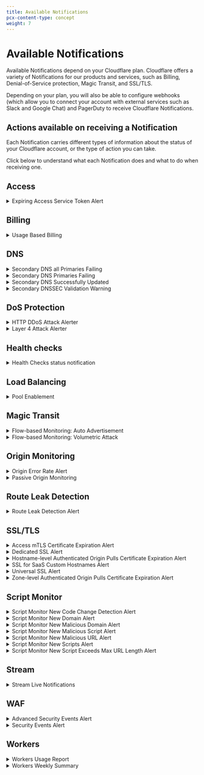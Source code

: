 ```yaml
---
title: Available Notifications
pcx-content-type: concept
weight: 7
---
```


# Available Notifications

Available Notifications depend on your Cloudflare plan. Cloudflare offers a variety of Notifications for our products and services, such as Billing, Denial-of-Service protection, Magic Transit, and SSL/TLS.

Depending on your plan, you will also be able to configure webhooks (which allow you to connect your account with external services such as Slack and Google Chat) and PagerDuty to receive Cloudflare Notifications.

## Actions available on receiving a Notification

Each Notification carries different types of information about the status of your Cloudflare account, or the type of action you can take.

Click below to understand what each Notification does and what to do when receiving one.

## Access

<details>
<summary>Expiring Access Service Token Alert</summary>
<div>

**Who is it for?**

Access customers who want to receive a notification when their service token is about to expire.

**Other options / filters**

None.

**Included with**

Purchase of Access.

**What should you do if you receive one?**

Refresh your service token in the [Teams dashboard](https://dash.teams.cloudflare.com/) under **Configuration** > **Service Auth**.

</div>
</details>

## Billing

<details>
<summary>Usage Based Billing</summary>
<div>

**Who is it for?**

Customers who want to receive a notification when usage of a product goes above a set level.

**Other options / filters**

Customers can choose the **Product** they want to be notified about and the threshold that fires the notification. Thresholds depend on the product chosen. For example:

- **Argo Smart Routing**: has **Notify when total bytes of traffic exceeds** as threshold.
- **Load Balancing**: has **Notify when total number of DNS Queries exceeds** as threshold.

**Included with**

Professional plans or higher.

**What should you do if you receive one?**

Review your usage of the product and adjust the configuration and/or increase the alerting threshold.

</div>
</details>

## DNS

<details>
<summary>Secondary DNS all Primaries Failing</summary>
<div>

**Who is it for?**

Enterprise customers who have at least one secondary zone in their account and want to receive a notification if all of their primary nameservers are failing.

**Other options / filters**

None.

**Included with**

Purchase of Secondary DNS.

**What should you do if you receive one?**

1. Confirm that your primary nameservers are up and running.
2. Confirm that the [Access Control Lists (ACLs)](/dns/zone-setups/zone-transfers/access-control-lists/cloudflare-ip-addresses/) on your primary nameservers are configured correctly.
3. Confirm that your primary nameservers are configured correctly in your Cloudflare account (correct IP, port, TSIG).

</div>
</details>

<details>
<summary>Secondary DNS Primaries Failing</summary>
<div>

**Who is it for?**

Enterprise customers who have at least one secondary zone and want to receive a notification if at least one of their primary nameservers is failing.

**Other options / filters**

None.

**Included with**

Purchase of Secondary DNS.

**What should you do if you receive one?**

1. Confirm that the primary nameserver that is failing is up and running.
2. Confirm that the [Access Control Lists (ACLs)](/dns/zone-setups/zone-transfers/access-control-lists/cloudflare-ip-addresses/) on your primary nameservers are configured correctly.
3. Confirm that the primary nameserver that is failing is configured correctly in your Cloudflare account (correct IP, port, TSIG).

</div>
</details>

<details>
<summary>Secondary DNS Successfully Updated</summary>
<div>

**Who is it for?**

Enterprise customers who have at least one secondary zone in their account and want to receive a notification on successful zone transfers.

**Other options / filters**

None.

**Included with**

Purchase of Secondary DNS.

**What should you do if you receive one?**

No action needed. Everything is working correctly.

</div>
</details>

<details>
<summary>Secondary DNSSEC Validation Warning</summary>
<div>

**Who is it for?**

Customers who are using Cloudflare for Secondary DNS and want to receive notifications about failure or success of zone transfers from their primary nameservers.

**Other options / filters**

None.

**Included with**

Enterprise plans.

**What should you do if you receive one?**

Success alerts require no further action. Actions for failure notifications will depend on the type of failure. Possible actions include:

- Checking the Access Control List (ACL) on your primary nameserver.
- Checking if Cloudflare IPs have been [configured correctly on your primary nameserver](/dns/zone-setups/zone-transfers/access-control-lists/cloudflare-ip-addresses/).
- Checking logs on primary nameservers for other errors.

</div>
</details>

## DoS Protection

<details>
<summary>HTTP DDoS Attack Alerter</summary>
<div>

**Who is it for?**

WAF/CDN customers who want to receive a notification when Cloudflare has mitigated an attack.

**Other options / filters**

None.

**Included with**

All Cloudflare plans.

**What should you do if you receive one?**

{{<render file="_ddos.md">}}

</div>
</details>

<details>
<summary>Layer 4 Attack Alerter</summary>
<div>

**Who is it for?**

BYOIP customers and Spectrum customers with Network Analytics who want to receive a notification when Cloudflare has mitigated an attack.

**Other options / filters**

None.

**Included with**

Purchase of Magic Transit and/or BYOIP.

**What should you do if you receive one?**

{{<render file="_ddos.md">}}

</div>
</details>

## Health checks

<details>
<summary>Health Checks status notification</summary>
<div>

**Who is it for?**

Customers who want to be warned about changes to server health as determined by [health checks](https://support.cloudflare.com/hc/articles/4404867308429).

**Other options / filters**

Multiple filters available:

- Customers can can search for and add health checks from their list of health checks. 
- Customers can choose a trigger to fire the notification. Available triggers are:
  - Becomes unhealthy
  - Becomes healthy
  - Becomes either healthy or unhealthy

**Included with**

Pro plans or higher.

**What should you do if you receive one?**

Review your [health check analytics](https://support.cloudflare.com/hc/articles/4404867308429#analytics).

</div>
</details>

## Load Balancing

<details>
<summary>Pool Enablement</summary>
<div>

**Who is it for?**

Customers who want to be warned about status changes (enabled/disabled) in their pools.

**Other options / filters**

Multiple filters available:

- Customers can search for and add pools from their list of pools. 
- Customers can also choose the trigger that fires the notification. Available triggers are:
  - Load Balancing pool enabled
  - Load Balancing pool disabled
  - Load Balancing pool enabled / disabled

**Included with**

All Cloudflare plans with Load Balancing purchase.

**What should you do if you receive one?**

No direct call to action.

</div>
</details>

## Magic Transit

<details>
<summary>Flow-based Monitoring: Auto Advertisement</summary>
<div>

**Who is it for?**

Magic Transit on-demand customers who use Flow Based Monitoring and want alerts when Magic Transit is automatically enabled.

**Other options / filters**

None.

**Included with**

Purchase of Magic Transit.

**What should you do if you receive one?**

No action is needed. You can [go to the dashboard](https://dash.cloudflare.com/?to=/:account/magic-transit) to review the health and status of your tunnels.

</div>
</details>

<details>
<summary>Flow-based Monitoring: Volumetric Attack</summary>
<div>

**Who is it for?**

Magic Transit On Demand customers who are using Flow Based Monitoring to detect attacks when Magic Transit is disabled.

**Other options / filters**

None.

**Included with**

Purchase of Magic Transit.

**What should you do if you receive one?**

If you do not have auto advertisement enabled, you need to advertise your IP prefixes to enable Magic Transit. For more information, see [Dynamic advertisement](/byoip/about/dynamic-advertisement/).

</div>
</details>

## Origin Monitoring

<details>
<summary>Origin Error Rate Alert</summary>
<div>

**Who is it for?**

Enterprise customers who want to receive a notification when Cloudflare is unable to access their origin server.

**Other options / filters**

Multiple filters available:

- Customers can search and add domains from their list of domains. 
- Customers can also choose the trigger that fires the notification. Available triggers are:
  - Low sensitivity
  - Medium sensitivity
  - High sensitivity
  - Very High sensitivity

**Included with**

Enterprise plans.

**What should you do if you receive one?**

1. Use the link in the Notification you received to see which error codes Cloudflare is seeing from your origin.
2. {{<render file="_errors.md">}}

</div>
</details>

<details>
<summary>Passive Origin Monitoring</summary>
<div>

**Who is it for?**

Any customer who wants to receive a notification when Cloudflare is unable to access their origin.

**Other options / filters**

None.

**Included with**

All Cloudflare plans.

**What should you do if you receive one?**

{{<render file="_errors.md">}}

</div>
</details>

## Route Leak Detection

<details>
<summary>Route Leak Detection Alert</summary>
<div>

**Who is it for?**

BYOIP customers who want to receive a notification when their prefixes are advertised in places they should not be.

**Other options / filters**

None.

**Included with**

Purchase of BYOIP.

**What should you do if you receive one?**

Confirm your traffic is healthy: reach out to your transit providers to ensure you are behaving as expected and ask them to follow up with any providers accepting the unauthorized routes.

</div>
</details>

## SSL/TLS

<details>
<summary>Access mTLS Certificate Expiration Alert</summary>
<div>

**Who is it for?**

Access customers that use client certificates for mutual TLS authentication. 

**Other options / filters**

None.

**Included with**

Access and Cloudflare for SaaS.

**What should you do if you receive one?**

Upload a [renewed certificate](/cloudflare-one/identity/devices/mutual-tls-authentication/#add-mtls-authentication-to-your-access-configuration).

</div>
</details>

<details>
<summary>Dedicated SSL Alert</summary>
<div>

**Who is it for?**

Customers with dedicated certificates that want to be alerted on validation, issuance, renewal, and expiration of certificates.

**Other options / filters**

None.

**Included with**

When a dedicated certificate is validated, issued, renewed, or expired.

**What should you do if you receive one?**

Action only needed if notification is about a certificate that failed to be issued. Refer to [SSL expired or SSL mismatch errors](https://support.cloudflare.com/hc/articles/200170566#h_c1a6e78e-150d-4db6-89ab-eec7cb1ab03f) for more information.

</div>
</details>

<details>
<summary>Hostname-level Authenticated Origin Pulls Certificate Expiration Alert</summary>
<div>

**Who is it for?**

Customers that upload their own certificate to use with hostname-level Authenticated Origin Pull (AOP) to secure connections from Cloudflare to their origin server. 

**Other options / filters**

None.

**Included with**

Authenticated Origin Pull.

**What should you do if you receive one?**

Upload a renewed certificate to use for [hostname-level AOP](/ssl/origin-configuration/authenticated-origin-pull/set-up/#per-hostname--customer-certificates). 

</div>
</details>

<details>
<summary>SSL for SaaS Custom Hostnames Alert</summary>
<div>

**Who is it for?**

Customers with custom hostname certificates who want to receive a notification on validation, issuance, renewal, and expiration of certificates.

**Other options / filters**

None.

**Included with**

Purchase of Cloudflare for SaaS.

**What should you do if you receive one?**

{{<render file="_troubleshoot-ssl.md">}}

</div>
</details>

<details>
<summary>Universal SSL Alert</summary>
<div>

**Who is it for?**

Customers with universal certificates who want to receive a notification on validation, issuance, and renewal of certificates.

**Other options / filters**

None.

**Included with**

All Cloudflare plans.

**What should you do if you receive one?**

{{<render file="_troubleshoot-ssl.md">}}

</div>
</details>

<details>
<summary>Zone-level Authenticated Origin Pulls Certificate Expiration Alert</summary>
<div>

**Who is it for?**
Customers that upload their own certificate to use with zone-level Authenticated Origin Pull (AOP) to secure connections from Cloudflare to their origin server.

**Other options / filters**

None.

**Included with**
Authenticated Origin Pull

**What should you do if you receive one?**
Upload a renewed certificate to use for [zone-level AOP](/ssl/origin-configuration/authenticated-origin-pull/set-up/). 

</div>
</details>

## Script Monitor

<details>
<summary>Script Monitor New Code Change Detection Alert</summary>
<div>

**Who is it for?**

Page Shield customers who want to receive a notification when JavaScript dependencies change in the pages of their domain.

**Other options / filters**

None.

**Included with**

Enterprise plans with paid add-on.

**What should you do if you receive one?**

Investigate to confirm it is an expected change.

</div>
</details>

<details>
<summary>Script Monitor New Domain Alert</summary>
<div>

**Who is it for?**

Page Shield customers who want to receive a notification when JavaScript dependencies from new host domains appear in their domain.

**Other options / filters**

None.

**Included with**

Business plans or higher.

**What should you do if you receive one?**

Investigate to confirm it is an expected change.

</div>
</details>

<details>
<summary>Script Monitor New Malicious Domain Alert</summary>
<div>

**Who is it for?**

Page Shield customers who want to receive a notification when JavaScript dependencies from a known malicious domain appear in their domain.

{{<render file="_script-monitor-detect-malicious-scripts.md">}} <br>

**Other options / filters**

None.

**Included with**

Enterprise plans with paid add-on.

**What should you do if you receive one?**

{{<render file="_script-monitor-review-malicious-scripts.md">}}

</div>
</details>

<details>
<summary>Script Monitor New Malicious Script Alert</summary>
<div>

**Who is it for?**

Page Shield customers who want to receive a notification when Cloudflare classifies JavaScript dependencies in their domain as malicious.

{{<render file="_script-monitor-detect-malicious-scripts.md">}} <br>

**Other options / filters**

None.

**Included with**

Enterprise plans with paid add-on.

**What should you do if you receive one?**

{{<render file="_script-monitor-review-malicious-scripts.md">}}

</div>
</details>

<details>
<summary>Script Monitor New Malicious URL Alert</summary>
<div>

**Who is it for?**

Page Shield customers who want to receive a notification when JavaScript dependencies from a known malicious URL appear in their domain.

{{<render file="_script-monitor-detect-malicious-scripts.md">}} <br>

**Other options / filters**

None.

**Included with**

Enterprise plans with paid add-on.

**What should you do if you receive one?**

{{<render file="_script-monitor-review-malicious-scripts.md">}}

</div>
</details>

<details>
<summary>Script Monitor New Scripts Alert</summary>
<div>

**Who is it for?**

Page Shield customers who want to receive a notification when new JavaScript dependencies appear in their domain.

**Other options / filters**

None.

**Included with**

Business plans or higher.

**What should you do if you receive one?**

Investigate to confirm it is an expected change.

</div>
</details>

<details>
<summary>Script Monitor New Script Exceeds Max URL Length Alert</summary>
<div>

**Who is it for?**

Page Shield customers who want to receive a notification when a script's URL exceeds the maximum allowed length.

**Other options / filters**

None.

**Included with**

Business plans or higher.

**What should you do if you receive one?**

Manually check the script.

</div>
</details>

## Stream

<details>
<summary>Stream Live Notifications</summary>
<div>

**Who is it for?**

Customers who are using Stream and want to receive webhooks with the status of their videos.

**Other options / filters**

Customers can input Stream Live IDs to receive notifications only about those inputs. If left blank, customers will receive a list for all inputs. 

The following input states will fire notifications. Customers can toggle them on or off:

- `live_input.connected`
- `Live_input.disconnected`

**Included with**

Stream subscription.

**What should you do if you receive one?**

Stream notifications are entirely customizable by the customer. Action will depend on the customizations enabled.

</div>
</details>

## WAF

<details>
<summary>Advanced Security Events Alert</summary>
<div>

**Who is it for?**

Enterprise customers who want to receive alerts about spikes in specific services that generate log entries in firewall events.

For more information, refer to [WAF alerts](/waf/alerts/).

**Other options / filters**

Customers can search for and add domains from their list of enterprise zones. Customers also have to choose which services the alert should monitor (Managed Firewall, Rate Limiting, etc.).

**Included with**

Enterprise plans.

**What should you do if you receive one?**

Review the information in [Firewall Analytics](/waf/analytics/paid-plans/) to identify any possible attack or misconfiguration.

</div>
</details>

<details>
<summary>Security Events Alert</summary>
<div>

**Who is it for?**

Business and Enterprise customers who want to receive alerts about spikes across all services that generate log entries in firewall events.

For more information, refer to [WAF alerts](/waf/alerts/).

**Other options / filters**

Customers can search for and add domains from their list of business or enterprise zones. The notification will be sent for the domains chosen.

**Included with**

Business and Enterprise plans.

**What should you do if you receive one?**

Review the information in [Firewall Analytics](/waf/analytics/paid-plans/) to identify any possible attack or misconfiguration.

</div>
</details>

## Workers

<details>
<summary>Workers Usage Report</summary>
<div>

**Who is it for?**

Developers using Workers, especially those on the Unbound usage model.

**Other options / filters**

None.

**Included with**

Workers subscription (free or paid).

**What should you do if you receive one?**

Check any recent changes to your script or its external dependencies. Usage reports inform users of a sharp increase (25% or more) in key metrics like CPU time.

</div>
</details>

<details>
<summary>Workers Weekly Summary</summary>
<div>

**Who is it for?**

Developers using Workers.

**Other options / filters**

None.

**Included with**

Workers subscription (free or paid).

**What should you do if you receive one?**

No action is usually required. This notification gives users a high-level overview of their key Workers’ metrics without having to check the dashboard. Possible metrics include account usage and per-worker usage.

</div>
</details>
